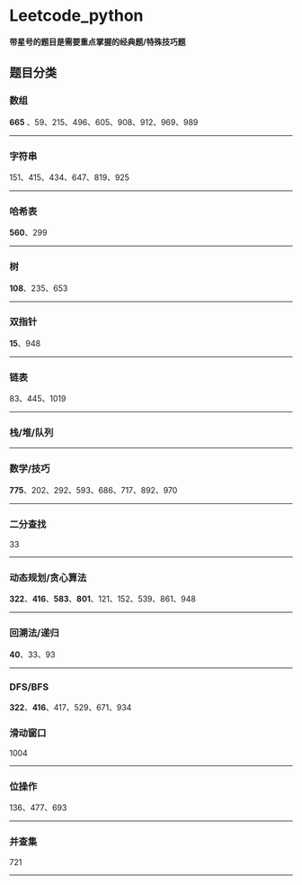 # Leetcode_python

**带星号的题目是需要重点掌握的经典题/特殊技巧题**

## 题目分类

### 数组    

**665** 、59、215、496、605、908、912、969、989

***

### 字符串  

151、415、434、647、819、925

***

### 哈希表  

**560**、299

***

### 树  

**108**、235、653

*** 

### 双指针  

**15**、948

***

### 链表  

83、445、1019

***

### 栈/堆/队列  



***

### 数学/技巧  

**775**、202、292、593、686、717、892、970

***

### 二分查找  

33

***

### 动态规划/贪心算法    

**322**、**416**、**583**、**801**、121、152、539、861、948

*** 

### 回溯法/递归  

**40**、33、93

***

### DFS/BFS  

**322**、**416**、417、529、671、934

### 滑动窗口

1004

***

### 位操作

136、477、693

***

### 并查集

721

***

